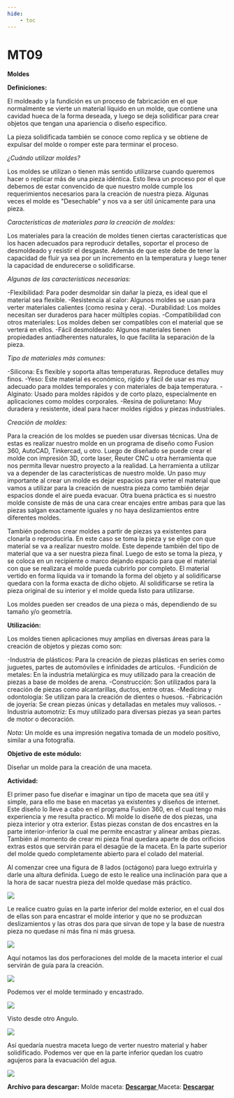 ```yaml
---
hide:
    - toc
---
```


# MT09

<strong>Moldes</strong>

<strong>Definiciones:</strong>

El moldeado y la fundición es un proceso de fabricación en el que normalmente se vierte un material líquido en un molde, que contiene una cavidad hueca de la forma deseada, y luego se deja solidificar para crear objetos que tengan una apariencia o diseño especifico.

La pieza solidificada también se conoce como replica y se obtiene de expulsar del molde o romper este para terminar el proceso.

<em>¿Cuándo utilizar moldes?</em>

Los moldes se utilizan o tienen más sentido utilizarse cuando queremos hacer o replicar más de una pieza idéntica. Esto lleva un proceso por el que debemos de estar convencido de que nuestro molde cumple los requerimientos necesarios para la creación de nuestra pieza. 
Algunas veces el molde es "Desechable" y nos va a ser útil únicamente para una pieza.

<em>Características de materiales para la creación de moldes:</em>

Los materiales para la creación de moldes tienen ciertas características que los hacen adecuados para reproducir detalles, soportar el proceso de desmoldeado y resistir el desgaste. Además de que este debe de tener la capacidad de fluir ya sea por un incremento en la temperatura y luego tener la capacidad de endurecerse o solidificarse. 

<em>Algunas de las características necesarias:</em>

-Flexibilidad:  Para poder desmoldar sin dañar la pieza, es ideal que el material sea flexible.
-Resistencia al calor: Algunos moldes se usan para verter materiales calientes (como resina y cera).
-Durabilidad: Los moldes necesitan ser duraderos para hacer múltiples copias.
-Compatibilidad con otros materiales: Los moldes deben ser compatibles con el material que se verterá en ellos.
-Fácil desmoldeado: Algunos materiales tienen propiedades antiadherentes naturales, lo que facilita la separación de la pieza.

<em>Tipo de materiales más comunes:</em>

-Silicona: Es flexible y soporta altas temperaturas. Reproduce detalles muy finos. 
-Yeso: Este material es económico, rígido y fácil de usar es muy adecuado para moldes temporales y con materiales de baja temperatura.
-Alginato: Usado para moldes rápidos y de corto plazo, especialmente en aplicaciones como moldes corporales.
-Resina de poliuretano: Muy duradera y resistente, ideal para hacer moldes rígidos y piezas industriales.

<em>Creación de moldes:</em> 

Para la creación de los moldes se pueden usar diversas técnicas.
Una de estas es realizar nuestro molde en un programa de diseño como Fusion 360, AutoCAD, Tinkercad, u otro. Luego de diseñado se puede crear el molde con impresión 3D, corte laser, Reuter CNC u otra herramienta que nos permita llevar nuestro proyecto a la realidad. La herramienta a utilizar va a depender de las características de nuestro molde.
Un paso muy importante al crear un molde es dejar espacios para verter el material que vamos a utilizar para la creación de nuestra pieza como también dejar espacios donde el aire pueda evacuar.
Otra buena práctica es si nuestro molde consiste de más de una cara crear encajes entre ambas para que las piezas salgan exactamente iguales y no haya deslizamientos entre diferentes moldes.

También podemos crear moldes a partir de piezas ya existentes para clonarla o reproducirla.
En este caso se toma la pieza y se elige con que material se va a realizar nuestro molde. Este depende también del tipo de material que va a ser nuestra pieza final.
Luego de esto se toma la pieza, y se coloca en un recipiente o marco dejando espacio para que el material con que se realizara el molde pueda cubrirlo por completo. El material vertido en forma líquida va ir tomando la forma del objeto y al solidificarse quedara con la forma exacta de dicho objeto.
Al solidificarse se retira la pieza original de su interior y el molde queda listo para utilizarse.


Los moldes pueden ser creados de una pieza o más, dependiendo de su tamaño y/o geometría.

<strong>Utilización:</strong> 

Los moldes tienen aplicaciones muy amplias en diversas áreas para la creación de objetos y piezas como son: 

-Industria de plásticos: Para la creación de piezas plásticas en series como juguetes, partes de automóviles e infinidades de artículos.
-Fundición de metales: En la industria metalúrgica es muy utilizado para la creación de piezas a base de moldes de arena.
-Construcción: Son utilizados para la creación de piezas como alcantarillas, ductos, entre otras.
-Medicina y odontología: Se utilizan para la creación de dientes o huesos. 
-Fabricación de joyería: Se crean piezas únicas y detalladas en metales muy valiosos.
-Industria automotriz: Es muy utilizado para diversas piezas ya sean partes de motor o decoración.


<em>Nota:</em> Un molde es una impresión negativa tomada de un modelo positivo, similar a una fotografía.


<strong>Objetivo de este módulo:</strong> 

Diseñar un molde para la creación de una maceta.

<strong>Actividad:</strong>

El primer paso fue diseñar e imaginar un tipo de maceta que sea útil y simple, para ello me base en macetas ya existentes y diseños de internet.
Este diseño lo lleve a cabo en el programa Fusion 360, en el cual tengo más experiencia y me resulta practico.
Mi molde lo diseñe de dos piezas, una pieza interior y otra exterior. Estas piezas constan de dos encastres en la parte interior-inferior la cual me permite encastrar y alinear ambas piezas. También al momento de crear mi pieza final quedara aparte de dos orificios extras estos que servirán para el desagüe de la maceta. 
En la parte superior del molde quedo completamente abierto para el colado del material.

Al comenzar cree una figura de 8 lados (octágono) para luego extruirla y darle una altura definida.
Luego de esto le realice una inclinación para que a la hora de sacar nuestra pieza del molde quedase más práctico.

![](../images/MT09/Captura1.PNG)

Le realice cuatro guías en la parte inferior del molde exterior, en el cual dos de ellas son para encastrar el molde interior y que no se produzcan deslizamientos y las otras dos para que sirvan de tope y la base de nuestra pieza no quedase ni más fina ni más gruesa.

![](../images/MT09/partefueramaceta.PNG)

Aquí notamos las dos perforaciones del molde de la maceta interior el cual servirán de guía para la creación.

![](../images/MT09/portamaceta.PNG)

Podemos ver el molde terminado y encastrado.

![](../images/MT09/ensamblado.PNG)

Visto desde otro Angulo.

![](../images/MT09/ensambladoo.PNG)

Así quedaría nuestra maceta luego de verter nuestro material y haber solidificado.
Podemos ver que en la parte inferior quedan los cuatro agujeros para la evacuación del agua.

![](../images/MT09/maceta.PNG)


<strong>Archivo para descargar:</strong>
Molde maceta:  <a href="../Nuevacarpeta/PortamacetasFinal.f3d" download="f3d_Molde_Guimaraens"> <strong>Descargar</strong> </a>
Maceta:  <a href="../Nuevacarpeta/MacetaFinal.f3d" download="f3d_Maceta_Guimaraens"> <strong>Descargar</strong> </a>
